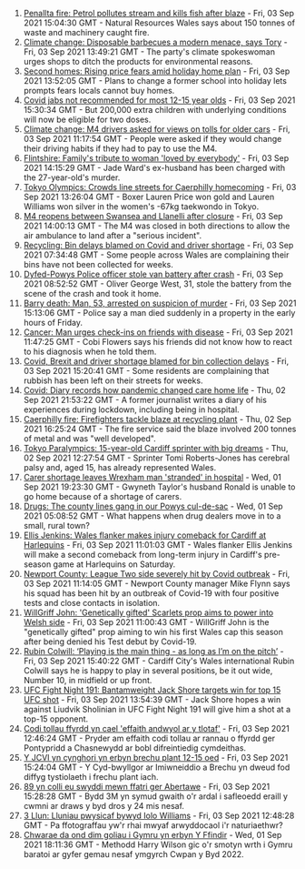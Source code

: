 1. [Penallta fire: Petrol pollutes stream and kills fish after blaze](https://www.bbc.co.uk/news/uk-wales-58437665?at_medium=RSS&at_campaign=KARANGA) - Fri, 03 Sep 2021 15:04:30 GMT - Natural Resources Wales says about 150 tonnes of waste and machinery caught fire.
2. [Climate change: Disposable barbecues a modern menace, says Tory](https://www.bbc.co.uk/news/uk-wales-politics-58355612?at_medium=RSS&at_campaign=KARANGA) - Fri, 03 Sep 2021 13:49:21 GMT - The party's climate spokeswoman urges shops to ditch the products for environmental reasons.
3. [Second homes: Rising price fears amid holiday home plan](https://www.bbc.co.uk/news/uk-wales-58435077?at_medium=RSS&at_campaign=KARANGA) - Fri, 03 Sep 2021 13:52:05 GMT - Plans to change a former school into holiday lets prompts fears locals cannot buy homes.
4. [Covid jabs not recommended for most 12-15 year olds](https://www.bbc.co.uk/news/health-58438669?at_medium=RSS&at_campaign=KARANGA) - Fri, 03 Sep 2021 15:30:34 GMT - But 200,000 extra children with underlying conditions will now be eligible for two doses.
5. [Climate change: M4 drivers asked for views on tolls for older cars](https://www.bbc.co.uk/news/uk-wales-58424221?at_medium=RSS&at_campaign=KARANGA) - Fri, 03 Sep 2021 11:17:54 GMT - People were asked if they would change their driving habits if they had to pay to use the M4.
6. [Flintshire: Family's tribute to woman 'loved by everybody'](https://www.bbc.co.uk/news/uk-wales-58435085?at_medium=RSS&at_campaign=KARANGA) - Fri, 03 Sep 2021 14:15:29 GMT - Jade Ward's ex-husband has been charged with the 27-year-old's murder.
7. [Tokyo Olympics: Crowds line streets for Caerphilly homecoming](https://www.bbc.co.uk/news/uk-wales-58438003?at_medium=RSS&at_campaign=KARANGA) - Fri, 03 Sep 2021 13:26:04 GMT - Boxer Lauren Price won gold and Lauren Williams won silver in the women's -67kg taekwondo in Tokyo.
8. [M4 reopens between Swansea and Llanelli after closure](https://www.bbc.co.uk/news/uk-wales-58435904?at_medium=RSS&at_campaign=KARANGA) - Fri, 03 Sep 2021 14:00:13 GMT - The M4 was closed in both directions to allow the air ambulance to land after a "serious incident".
9. [Recycling: Bin delays blamed on Covid and driver shortage](https://www.bbc.co.uk/news/uk-wales-58429145?at_medium=RSS&at_campaign=KARANGA) - Fri, 03 Sep 2021 07:34:48 GMT - Some people across Wales are complaining their bins have not been collected for weeks.
10. [Dyfed-Powys Police officer stole van battery after crash](https://www.bbc.co.uk/news/uk-wales-58433144?at_medium=RSS&at_campaign=KARANGA) - Fri, 03 Sep 2021 08:52:52 GMT - Oliver George West, 31, stole the battery from the scene of the crash and took it home.
11. [Barry death: Man, 53, arrested on suspicion of murder](https://www.bbc.co.uk/news/uk-wales-58434092?at_medium=RSS&at_campaign=KARANGA) - Fri, 03 Sep 2021 15:13:06 GMT - Police say a man died suddenly in a property in the early hours of Friday.
12. [Cancer: Man urges check-ins on friends with disease](https://www.bbc.co.uk/news/uk-wales-58421069?at_medium=RSS&at_campaign=KARANGA) - Fri, 03 Sep 2021 11:47:25 GMT - Cobi Flowers says his friends did not know how to react to his diagnosis when he told them.
13. [Covid, Brexit and driver shortage blamed for bin collection delays](https://www.bbc.co.uk/news/uk-wales-58440236?at_medium=RSS&at_campaign=KARANGA) - Fri, 03 Sep 2021 15:20:41 GMT - Some residents are complaining that rubbish has been left on their streets for weeks.
14. [Covid: Diary records how pandemic changed care home life](https://www.bbc.co.uk/news/uk-wales-58429748?at_medium=RSS&at_campaign=KARANGA) - Thu, 02 Sep 2021 21:53:22 GMT - A former journalist writes a diary of his experiences during lockdown, including being in hospital.
15. [Caerphilly fire: Firefighters tackle blaze at recycling plant](https://www.bbc.co.uk/news/uk-wales-58425928?at_medium=RSS&at_campaign=KARANGA) - Thu, 02 Sep 2021 16:25:24 GMT - The fire service said the blaze involved 200 tonnes of metal and was "well developed".
16. [Tokyo Paralympics: 15-year-old Cardiff sprinter with big dreams](https://www.bbc.co.uk/news/uk-wales-58421065?at_medium=RSS&at_campaign=KARANGA) - Thu, 02 Sep 2021 12:27:54 GMT - Sprinter Tomi Roberts-Jones has cerebral palsy and, aged 15, has already represented Wales.
17. [Carer shortage leaves Wrexham man 'stranded' in hospital](https://www.bbc.co.uk/news/uk-wales-58416257?at_medium=RSS&at_campaign=KARANGA) - Wed, 01 Sep 2021 19:23:30 GMT - Gwyneth Taylor's husband Ronald is unable to go home because of a shortage of carers.
18. [Drugs: The county lines gang in our Powys cul-de-sac](https://www.bbc.co.uk/news/uk-wales-58399117?at_medium=RSS&at_campaign=KARANGA) - Wed, 01 Sep 2021 05:08:52 GMT - What happens when drug dealers move in to a small, rural town?
19. [Ellis Jenkins: Wales flanker makes injury comeback for Cardiff at Harlequins](https://www.bbc.co.uk/sport/rugby-union/58431874?at_medium=RSS&at_campaign=KARANGA) - Fri, 03 Sep 2021 11:01:03 GMT - Wales flanker Ellis Jenkins will make a second comeback from long-term injury in Cardiff's pre-season game at Harlequins on Saturday.
20. [Newport County: League Two side severely hit by Covid outbreak](https://www.bbc.co.uk/sport/football/58435932?at_medium=RSS&at_campaign=KARANGA) - Fri, 03 Sep 2021 11:14:05 GMT - Newport County manager Mike Flynn says his squad has been hit by an outbreak of Covid-19 with four positive tests and close contacts in isolation.
21. [WillGriff John: 'Genetically gifted' Scarlets prop aims to power into Welsh side](https://www.bbc.co.uk/sport/rugby-union/58427903?at_medium=RSS&at_campaign=KARANGA) - Fri, 03 Sep 2021 11:00:43 GMT - WillGriff John is the "genetically gifted" prop aiming to win his first Wales cap this season after being denied his Test debut by Covid-19.
22. [Rubin Colwill: ‘Playing is the main thing - as long as I’m on the pitch’](https://www.bbc.co.uk/sport/av/football/58439353?at_medium=RSS&at_campaign=KARANGA) - Fri, 03 Sep 2021 15:40:22 GMT - Cardiff City's Wales international Rubin Colwill says he is happy to play in several positions, be it out wide, Number 10, in midfield or up front.
23. [UFC Fight Night 191: Bantamweight Jack Shore targets win for top 15 UFC shot](https://www.bbc.co.uk/sport/mixed-martial-arts/58439349?at_medium=RSS&at_campaign=KARANGA) - Fri, 03 Sep 2021 13:54:39 GMT - Jack Shore hopes a win against Liudvik Sholinian in UFC Fight Night 191 will give him a shot at a top-15 opponent.
24. [Codi tollau ffyrdd yn cael 'effaith andwyol ar y tlotaf'](https://www.bbc.co.uk/newyddion/58425536?at_medium=RSS&at_campaign=KARANGA) - Fri, 03 Sep 2021 12:46:24 GMT - Pryder am effaith codi tollau ar rannau o ffyrdd ger Pontypridd a Chasnewydd ar bobl difreintiedig cymdeithas.
25. [Y JCVI yn cynghori yn erbyn brechu plant 12-15 oed](https://www.bbc.co.uk/newyddion/58438336?at_medium=RSS&at_campaign=KARANGA) - Fri, 03 Sep 2021 15:24:04 GMT - Y Cyd-bwyllgor ar Imiwneiddio a Brechu yn dweud fod diffyg tystiolaeth i frechu plant iach.
26. [89 yn colli eu swyddi mewn ffatri ger Abertawe](https://www.bbc.co.uk/newyddion/58434709?at_medium=RSS&at_campaign=KARANGA) - Fri, 03 Sep 2021 15:28:28 GMT - Bydd 3M yn symud gwaith o'r ardal i safleoedd eraill y cwmni ar draws y byd dros y 24 mis nesaf.
27. [3 Llun: Lluniau pwysicaf bywyd Iolo Williams](https://www.bbc.co.uk/newyddion/58341555?at_medium=RSS&at_campaign=KARANGA) - Fri, 03 Sep 2021 12:48:28 GMT - Pa ffotograffau yw'r rhai mwyaf arwyddocaol i'r naturiaethwr?
28. [Chwarae da ond dim goliau i Gymru yn erbyn Y Ffindir](https://www.bbc.co.uk/newyddion/58415167?at_medium=RSS&at_campaign=KARANGA) - Wed, 01 Sep 2021 18:11:36 GMT - Methodd Harry Wilson gic o'r smotyn wrth i Gymru baratoi ar gyfer gemau nesaf ymgyrch Cwpan y Byd 2022.

